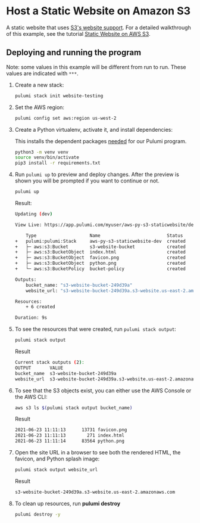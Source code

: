 # Host a Static Website on Amazon S3

A static website that uses [S3's website support](https://docs.aws.amazon.com/AmazonS3/latest/dev/WebsiteHosting.html).
For a detailed walkthrough of this example, see the tutorial [Static Website on AWS S3](https://www.pulumi.com/docs/tutorials/aws/s3-website/).

## Deploying and running the program

Note: some values in this example will be different from run to run.  These values are indicated
with `***`.

1. Create a new stack:

    ```bash
    pulumi stack init website-testing
    ```

1. Set the AWS region:

    ```bash
    pulumi config set aws:region us-west-2
    ```

1. Create a Python virtualenv, activate it, and install dependencies:

    This installs the dependent packages [needed](https://www.pulumi.com/docs/intro/concepts/how-pulumi-works/) for our Pulumi program.

    ```bash
    python3 -m venv venv
    source venv/bin/activate
    pip3 install -r requirements.txt
    ```

1. Run `pulumi up` to preview and deploy changes.  After the preview is shown you will be
    prompted if you want to continue or not.

    ```bash
    pulumi up
    ```

    Result:
    ```bash
    Updating (dev)

    View Live: https://app.pulumi.com/myuser/aws-py-s3-staticwebsite/dev/updates/1

        Type                    Name                         Status      
    +   pulumi:pulumi:Stack     aws-py-s3-staticwebsite-dev  created     
    +   ├─ aws:s3:Bucket        s3-website-bucket            created     
    +   ├─ aws:s3:BucketObject  index.html                   created     
    +   ├─ aws:s3:BucketObject  favicon.png                  created     
    +   ├─ aws:s3:BucketObject  python.png                   created     
    +   └─ aws:s3:BucketPolicy  bucket-policy                created     
    
    Outputs:
        bucket_name: "s3-website-bucket-249d39a"
        website_url: "s3-website-bucket-249d39a.s3-website.us-east-2.amazonaws.com"

    Resources:
        + 6 created

    Duration: 9s
    ```

1. To see the resources that were created, run `pulumi stack output`:

    ```bash
    pulumi stack output
    ```

    Result
    ```bash
    Current stack outputs (2):
    OUTPUT       VALUE
    bucket_name  s3-website-bucket-249d39a
    website_url  s3-website-bucket-249d39a.s3-website.us-east-2.amazonaws.com
    ```

1. To see that the S3 objects exist, you can either use the AWS Console or the AWS CLI:

    ```bash
    aws s3 ls $(pulumi stack output bucket_name)
    ```

    Result
    ```bash
    2021-06-23 11:11:13      13731 favicon.png
    2021-06-23 11:11:13        271 index.html
    2021-06-23 11:11:14      83564 python.png
    ```

1. Open the site URL in a browser to see both the rendered HTML, the favicon, and Python splash image:

    ```bash
    pulumi stack output website_url
    ```

    Result
    ```bash
    s3-website-bucket-249d39a.s3-website.us-east-2.amazonaws.com
    ```

1. To clean up resources, run **pulumi destroy**
   ```bash
   pulumi destroy -y
   ```